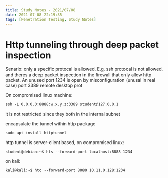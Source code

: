 ```yaml
---
title: Study Notes - 2021/07/08
date: 2021-07-08 22:19:35
tags: [Penetration Testing, Study Notes]
---
```


# Http tunneling through deep packet inspection 
Senario: only a specific protocal is allowed. E.g. ssh protocal is not allowed. and theres a deep packet inspection in the firewall that only allow http packet. An unused port 1234 is open by misconfiguration (unusal in real case)
port 3389 remote desktop prot 

On compromised linux machine:   
```
ssh -L 0.0.0.0:8888:w.x.y.z:3389 student@127.0.0.1  
```

it is not restricted since they both in the internal subnet  

encapsulate the tunnel within http package

```
sudo apt install httptunnel
```

http tunnel is server-client based, on compromised linux:
```
student@debian:~$ hts --forward-port localhost:8888 1234
```
on kali:
```
kali@kali:~$ htc --forward-port 8080 10.11.0.128:1234
```


